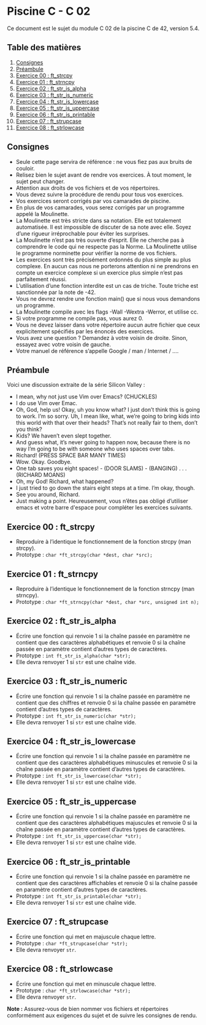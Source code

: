 # Piscine C - C 02

Ce document est le sujet du module C 02 de la piscine C de 42, version 5.4.

## Table des matières
1. [Consignes](#consignes)
2. [Préambule](#préambule)
3. [Exercice 00 : ft_strcpy](#exercice-00-ft_strcpy)
4. [Exercice 01 : ft_strncpy](#exercice-01-ft_strncpy)
5. [Exercice 02 : ft_str_is_alpha](#exercice-02-ft_str_is_alpha)
6. [Exercice 03 : ft_str_is_numeric](#exercice-03-ft_str_is_numeric)
7. [Exercice 04 : ft_str_is_lowercase](#exercice-04-ft_str_is_lowercase)
8. [Exercice 05 : ft_str_is_uppercase](#exercice-05-ft_str_is_uppercase)
9. [Exercice 06 : ft_str_is_printable](#exercice-06-ft_str_is_printable)
10. [Exercice 07 : ft_strupcase](#exercice-07-ft_strupcase)
11. [Exercice 08 : ft_strlowcase](#exercice-08-ft_strlowcase)

## Consignes
- Seule cette page servira de référence : ne vous fiez pas aux bruits de couloir.
- Relisez bien le sujet avant de rendre vos exercices. À tout moment, le sujet peut changer.
- Attention aux droits de vos fichiers et de vos répertoires.
- Vous devez suivre la procédure de rendu pour tous vos exercices.
- Vos exercices seront corrigés par vos camarades de piscine.
- En plus de vos camarades, vous serez corrigés par un programme appelé la Moulinette.
- La Moulinette est très stricte dans sa notation. Elle est totalement automatisée. Il est impossible de discuter de sa note avec elle. Soyez d’une rigueur irréprochable pour éviter les surprises.
- La Moulinette n’est pas très ouverte d’esprit. Elle ne cherche pas à comprendre le code qui ne respecte pas la Norme. La Moulinette utilise le programme norminette pour vérifier la norme de vos fichiers.
- Les exercices sont très précisément ordonnés du plus simple au plus complexe. En aucun cas nous ne porterons attention ni ne prendrons en compte un exercice complexe si un exercice plus simple n’est pas parfaitement réussi.
- L’utilisation d’une fonction interdite est un cas de triche. Toute triche est sanctionnée par la note de -42.
- Vous ne devrez rendre une fonction main() que si nous vous demandons un programme.
- La Moulinette compile avec les flags -Wall -Wextra -Werror, et utilise cc.
- Si votre programme ne compile pas, vous aurez 0.
- Vous ne devez laisser dans votre répertoire aucun autre fichier que ceux explicitement spécifiés par les énoncés des exercices.
- Vous avez une question ? Demandez à votre voisin de droite. Sinon, essayez avec votre voisin de gauche.
- Votre manuel de référence s’appelle Google / man / Internet / ....

## Préambule
Voici une discussion extraite de la série Silicon Valley :
- I mean, why not just use Vim over Emacs? (CHUCKLES)
- I do use Vim over Emac.
- Oh, God, help us! Okay, uh you know what? I just don’t think this is going to work. I’m so sorry. Uh, I mean like, what, we’re going to bring kids into this world with that over their heads? That’s not really fair to them, don’t you think?
- Kids? We haven’t even slept together.
- And guess what, it’s never going to happen now, because there is no way I’m going to be with someone who uses spaces over tabs.
- Richard! (PRESS SPACE BAR MANY TIMES)
- Wow. Okay. Goodbye.
- One tab saves you eight spaces! - (DOOR SLAMS) - (BANGING)
. . .
(RICHARD MOANS)
- Oh, my God! Richard, what happened?
- I just tried to go down the stairs eight steps at a time. I’m okay, though.
- See you around, Richard.
- Just making a point.
Heureusement, vous n’êtes pas obligé d’utiliser emacs et votre barre d'espace pour compléter les exercices suivants.

## Exercice 00 : ft_strcpy
- Reproduire à l’identique le fonctionnement de la fonction strcpy (man strcpy).
- Prototype : `char *ft_strcpy(char *dest, char *src);`

## Exercice 01 : ft_strncpy
- Reproduire à l’identique le fonctionnement de la fonction strncpy (man strncpy).
- Prototype : `char *ft_strncpy(char *dest, char *src, unsigned int n);`

## Exercice 02 : ft_str_is_alpha
- Écrire une fonction qui renvoie 1 si la chaîne passée en paramètre ne contient que des caractères alphabétiques et renvoie 0 si la chaîne passée en paramètre contient d’autres types de caractères.
- Prototype : `int ft_str_is_alpha(char *str);`
- Elle devra renvoyer 1 si `str` est une chaîne vide.

## Exercice 03 : ft_str_is_numeric
- Écrire une fonction qui renvoie 1 si la chaîne passée en paramètre ne contient que des chiffres et renvoie 0 si la chaîne passée en paramètre contient d’autres types de caractères.
- Prototype : `int ft_str_is_numeric(char *str);`
- Elle devra renvoyer 1 si `str` est une chaîne vide.

## Exercice 04 : ft_str_is_lowercase
- Écrire une fonction qui renvoie 1 si la chaîne passée en paramètre ne contient que des caractères alphabétiques minuscules et renvoie 0 si la chaîne passée en paramètre contient d’autres types de caractères.
- Prototype : `int ft_str_is_lowercase(char *str);`
- Elle devra renvoyer 1 si `str` est une chaîne vide.

## Exercice 05 : ft_str_is_uppercase
- Écrire une fonction qui renvoie 1 si la chaîne passée en paramètre ne contient que des caractères alphabétiques majuscules et renvoie 0 si la chaîne passée en paramètre contient d’autres types de caractères.
- Prototype : `int ft_str_is_uppercase(char *str);`
- Elle devra renvoyer 1 si `str` est une chaîne vide.

## Exercice 06 : ft_str_is_printable
- Écrire une fonction qui renvoie 1 si la chaîne passée en paramètre ne contient que des caractères affichables et renvoie 0 si la chaîne passée en paramètre contient d’autres types de caractères.
- Prototype : `int ft_str_is_printable(char *str);`
- Elle devra renvoyer 1 si `str` est une chaîne vide.

## Exercice 07 : ft_strupcase
- Écrire une fonction qui met en majuscule chaque lettre.
- Prototype : `char *ft_strupcase(char *str);`
- Elle devra renvoyer `str`.

## Exercice 08 : ft_strlowcase
- Écrire une fonction qui met en minuscule chaque lettre.
- Prototype : `char *ft_strlowcase(char *str);`
- Elle devra renvoyer `str`.

**Note :** Assurez-vous de bien nommer vos fichiers et répertoires conformément aux exigences du sujet et de suivre les consignes de rendu.

